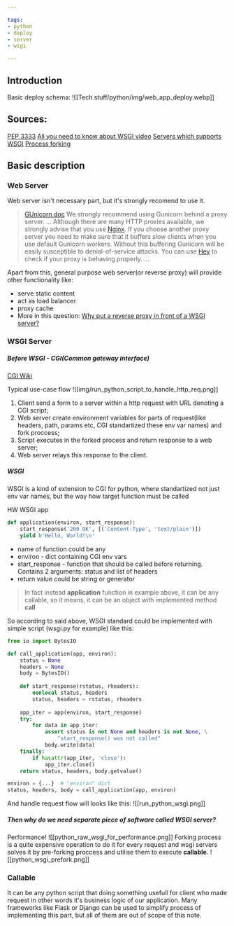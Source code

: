 ```yaml
---

tags:
- python
- deploy
- server
- wsgi

---
```


## Introduction
Basic deploy schema:
![[Tech stuff/python/img/web_app_deploy.webp]]

## Sources:

[PEP 3333](https://peps.python.org/pep-3333/)
[All you need to know about WSGI video](https://www.youtube.com/watch?v=UklcIDgHtwQ)
[Servers which supports WSGI](https://wsgi.readthedocs.io/en/latest/servers.html)
[Process forking](https://en.wikipedia.org/wiki/Fork_(system_call))

## Basic description

### Web Server

Web server isn't necessary part, but it's strongly recomend to use it.
>[GUnicorn doc](https://docs.gunicorn.org/en/latest/deploy.html)
>We strongly recommend using Gunicorn behind a proxy server.
>...
>Although there are many HTTP proxies available, we strongly advise that you use [Nginx](https://nginx.org/). If you choose another proxy server you need to make sure that it buffers slow clients when you use default Gunicorn workers. Without this buffering Gunicorn will be easily susceptible to denial-of-service attacks. You can use [Hey](https://github.com/rakyll/hey) to check if your proxy is behaving properly.
>...

Apart from this, general purpose web server(or reverse proxy) will provide other functionality like:
- serve static content
- act as load balancer
- proxy cache
- More in this question: [Why put a reverse proxy in front of a WSGI server?](https://serverfault.com/questions/536144/why-put-a-reverse-proxy-in-front-of-a-wsgi-server)

### WSGI Server

##### *Before WSGI - CGI(Common gateway interface)*

[CGI Wiki](https://en.wikipedia.org/wiki/Common_Gateway_Interface)

Typical use-case flow
![[img/run_python_script_to_handle_http_req.png]]

1. Client send a form to a server within a http request with URL denoting a CGI script;
2. Web server create environment variables for parts of request(like headers, path, params etc, CGI standartized these env var names) and fork proccess;
3. Script executes in the forked process and return response to a web server;
4. Web server relays this response to the client.

##### *WSGI*

WSGI is a kind of extension to CGI for python, where standartized not just env var names, but the way how target function must be called

HW WSGI app

```python
def application(environ, start_response):
    start_response('200 OK', [('Content-Type', 'text/plain')])
    yield b'Hello, World!\n'
```

- name of function could be any
- environ - dict containing CGI env vars
- start_response - function that should be called before returning. Contains 2 arguments: status and list of headers
- return value could be string or generator

> In fact instead **application** function in example above, it can be any callable, so it means, it can be an object with implemented method __call__

So according to said above, WSGI standard could be implemented with simple script (wsgi.py for example) like this:
```python
from io import BytesIO

def call_application(app, environ):
    status = None
    headers = None
    body = BytesIO()
    
    def start_response(rstatus, rheaders):
        nonlocal status, headers
        status, headers = rstatus, rheaders
        
    app_iter = app(environ, start_response)
    try:
        for data in app_iter:
            assert status is not None and headers is not None, \
                "start_response() was not called"
            body.write(data)
    finally:
        if hasattr(app_iter, 'close'):
            app_iter.close()
    return status, headers, body.getvalue()

environ = {...}  # "environ" dict
status, headers, body = call_application(app, environ)
```

And handle request flow will looks like this:
![[run_python_wsgi.png]]

##### *Then why do we need separate piece of software called WSGI server?*

Performance!
![[python_raw_wsgi_for_performance.png]]
Forking process is a quite expensive operation to do it for every request and wsgi servers solves it by pre-forking proccess and utilise them to execute **callable**.
![[python_wsgi_prefork.png]]

### Callable
It can be any python script that doing something usefull for client who made request in other words it's business logic of our application. Many frameworks like Flask or Django can be used to simplify process of implementing this part, but all of them are out of scope of this note.